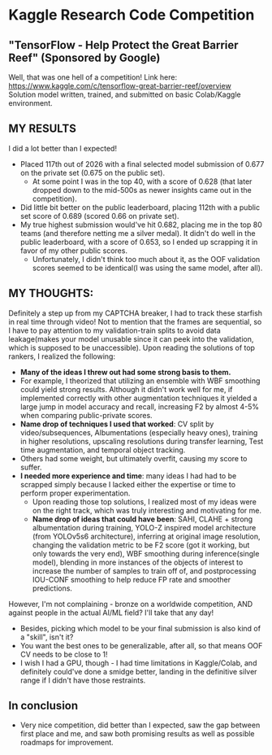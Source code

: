 # Kaggle Research Code Competition 
## "TensorFlow - Help Protect the Great Barrier Reef" (Sponsored by Google)
Well, that was one hell of a competition! Link here: https://www.kaggle.com/c/tensorflow-great-barrier-reef/overview  
Solution model written, trained, and submitted on basic Colab/Kaggle environment.  

## MY RESULTS
I did a lot better than I expected!
* Placed 117th out of 2026 with a final selected model submission of 0.677 on the private set (0.675 on the public set). 
    - At some point I was in the top 40, with a score of 0.628 (that later dropped down to the mid-500s as newer insights came out in the competition).
* Did little bit better on the public leaderboard, placing 112th with a public set score of 0.689 (scored 0.66 on private set).  
* My true highest submission would've hit 0.682, placing me in the top 80 teams (and therefore netting me a silver medal). It didn't do well in the public leaderboard, with a score of 0.653, so I ended up scrapping it in favor of my other public scores. 
    - Unfortunately, I didn't think too much about it, as the OOF validation scores seemed to be identical(I was using the same model, after all).  

## MY THOUGHTS:
Definitely a step up from my CAPTCHA breaker, I had to track these starfish in real time through video! Not to mention that the frames are sequential, so I have to pay attention to my validation-train splits to avoid data leakage(makes your model unusable since it can peek into the validation, which is supposed to be unaccessible). 
Upon reading the solutions of top rankers, I realized the following:
* **Many of the ideas I threw out had some strong basis to them.** 
* For example, I theorized that utilizing an ensemble with WBF smoothing could yield strong results. Although it didn't work well for me, if implemented correctly with other augmentation techniques it yielded a large jump in model accuracy and recall, increasing F2 by almost 4-5% when comparing public-private scores. 
* **Name drop of techniques I used that worked**: CV split by video/subsequences, Albumentations (especially heavy ones), training in higher resolutions, upscaling resolutions during transfer learning, Test time augmentation, and temporal object tracking.
* Others had some weight, but ultimately overfit, causing my score to suffer.
* **I needed more experience and time**: many ideas I had had to be scrapped simply because I lacked either the expertise or time to perform proper experimentation.
    - Upon reading those top solutions, I realized most of my ideas were on the right track, which was truly interesting and motivating for me.
    - **Name drop of ideas that could have been**: SAHI, CLAHE + strong albumentation during training, YOLO-Z inspired model architecture (from YOLOv5s6 architecture), inferring at original image resolution, changing the validation metric to be F2 score (got it working, but only towards the very end), WBF smoothing during inference(single model), blending in more instances of the objects of interest to increase the number of samples to train off of, and postprocessing IOU-CONF smoothing to help reduce FP rate and smoother predictions.

However, I'm not complaining - bronze on a worldwide competition, AND against people in the actual AI/ML field? I'll take that any day! 
* Besides, picking which model to be your final submission is also kind of a "skill", isn't it? 
* You want the best ones to be generalizable, after all, so that means OOF CV needs to be close to 1! 
* I wish I had a GPU, though - I had time limitations in Kaggle/Colab, and definitely could've done a smidge better, landing in the definitive silver range if I didn't have those restraints.  

## In conclusion
* Very nice competition, did better than I expected, saw the gap between first place and me, and saw both promising results as well as possible roadmaps for improvement.  
